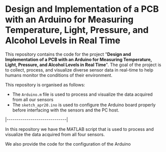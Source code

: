# Design and Implementation of a PCB with an Arduino for Measuring Temperature, Light, Pressure, and Alcohol Levels in Real Time

This repository contains the code for the project "**Design and Implementation of a PCB with an Arduino for Measuring Temperature, Light, Pressure, and Alcohol Levels in Real Time**". The goal of the project is to collect, process, and visualize diverse sensor data in real-time to help humans monitor the conditions of their environment.

This repository is organised as follows:
- The `Arduino.m` file is used to process and visualize the data acquired from all our sensors
- The `sketch_apr20.ino` is used to configure the Arduino board properly before interfacing with the sensors and the PC host.

|------------------------------|

In this repository we have the MATLAB script that is used to process and visualize the data acquired from all four sensors.

We also provide the code for the configuration of the Arduino
